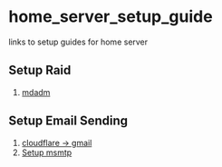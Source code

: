# home_server_setup_guide
links to setup guides for home server


## Setup Raid
1. [mdadm](https://www.jeffgeerling.com/blog/2021/htgwa-create-raid-array-linux-mdadm)

## Setup Email Sending
1. [cloudflare -> gmail](https://gist.github.com/irazasyed/a5ca450f1b1b8a01e092b74866e9b2f1)
2. [Setup msmtp](https://wiki.archlinux.org/title/Msmtp)
